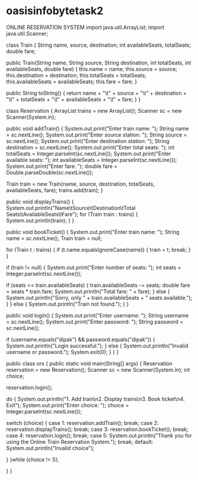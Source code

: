 # oasisinfobytetask2
ONLINE RESERVATION SYSTEM
import java.util.ArrayList;
import java.util.Scanner;

class Train {
String name, source, destination;
int availableSeats, totalSeats;
double fare;

public Train(String name, String source, String destination, int totalSeats, int availableSeats, double fare) {
this.name = name;
this.source = source;
this.destination = destination;
this.totalSeats = totalSeats;
this.availableSeats = availableSeats;
this.fare = fare;
}

public String toString() {
return name + "\t" + source + "\t" + destination + "\t" + totalSeats + "\t" + availableSeats + "\t" + fare;
}
}

class Reservation {
ArrayList<Train> trains = new ArrayList<Train>();
Scanner sc = new Scanner(System.in);

public void addTrain() {
System.out.print("Enter train name: ");
String name = sc.nextLine();
System.out.print("Enter source station: ");
String source = sc.nextLine();
System.out.print("Enter destination station: ");
String destination = sc.nextLine();
System.out.print("Enter total seats: ");
int totalSeats = Integer.parseInt(sc.nextLine());
System.out.print("Enter available seats: ");
int availableSeats = Integer.parseInt(sc.nextLine());
System.out.print("Enter fare: ");
double fare = Double.parseDouble(sc.nextLine());

Train train = new Train(name, source, destination, totalSeats, availableSeats, fare);
trains.add(train);
}

public void displayTrains() {
System.out.println("Name\tSource\tDestination\tTotal Seats\tAvailableSeats\tFare");
for (Train train : trains) {
System.out.println(train);
}
}

public void bookTicket() {
System.out.print("Enter train name: ");
String name = sc.nextLine();
Train train = null;

for (Train t : trains) {
if (t.name.equalsIgnoreCase(name)) {
train = t;
break;
}
}

if (train != null) {
System.out.print("Enter number of seats: ");
int seats = Integer.parseInt(sc.nextLine());

if (seats <= train.availableSeats) {
train.availableSeats -= seats;
double fare = seats * train.fare;
System.out.println("Total fare: " + fare);
} else {
System.out.println("Sorry, only " + train.availableSeats + " seats available.");
}
} else {
System.out.println("Train not found.");
}
}

public void login() {
System.out.print("Enter username: ");
String username = sc.nextLine();
System.out.print("Enter password: ");
String password = sc.nextLine();

if (username.equals("dipak") && password.equals("dipak")) {
System.out.println("Login successful.");
}
else {
System.out.println("Invalid username or password.");
System.exit(0);
}
}
}

public class ors {
public static void main(String[] args) {
Reservation reservation = new Reservation();
Scanner sc = new Scanner(System.in);
int choice;

reservation.login();

do {
System.out.println("1. Add train\n2. Display trains\n3. Book ticket\n4. Exit");
System.out.print("Enter choice: ");
choice = Integer.parseInt(sc.nextLine());

switch (choice) {
case 1:
reservation.addTrain();
break;
case 2:
reservation.displayTrains();
break;
case 3:
reservation.bookTicket();
break;
case 4:
reservation.login();
break;
case 5:
System.out.println("Thank you for using the Online Train Reservation System.");
break;
default:
System.out.println("Invalid choice");

}
}while (choice != 5);

}
}
